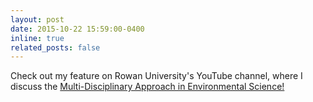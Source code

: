 ```yaml
---
layout: post
date: 2015-10-22 15:59:00-0400
inline: true
related_posts: false
---
```


Check out my feature on Rowan University's YouTube channel, where I discuss the [Multi-Disciplinary Approach in Environmental Science!](https://your-link-here)
